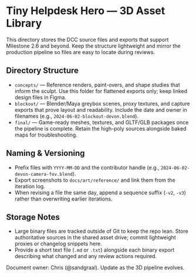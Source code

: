 # Tiny Helpdesk Hero — 3D Asset Library

This directory stores the DCC source files and exports that support Milestone 2.6 and beyond. Keep the structure lightweight and mirror the production pipeline so files are easy to locate during reviews.

## Directory Structure
- `concepts/` — Reference renders, paint-overs, and shape studies that inform the sculpt. Use this folder for flattened exports only; keep linked design files in Figma.
- `blockout/` — Blender/Maya greybox scenes, proxy textures, and capture exports that prove layout and readability. Include the date and owner in filenames (e.g., `2024-06-02-blockout-devon.blend`).
- `final/` — Game-ready meshes, textures, and GLTF/GLB packages once the pipeline is complete. Retain the high-poly sources alongside baked maps for troubleshooting.

## Naming & Versioning
- Prefix files with `YYYY-MM-DD` and the contributor handle (e.g., `2024-06-02-devon-camera-fov.blend`).
- Export screenshots to `docs/art/reference/` and link them from the iteration log.
- When revising a file the same day, append a sequence suffix (`-v2`, `-v3`) rather than overwriting earlier iterations.

## Storage Notes
- Large binary files are tracked outside of Git to keep the repo lean. Store authoritative sources in the shared asset drive; commit lightweight proxies or changelog snippets here.
- Provide a short text file (`.md` or `.txt`) alongside each binary export describing what changed and any review actions required.

Document owner: Chris (@sandgraal). Update as the 3D pipeline evolves.
